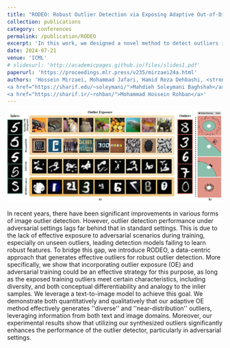 ```yaml
---
title: "RODEO: Robust Outlier Detection via Exposing Adaptive Out-of-Distribution Samples"
collection: publications
category: conferences
permalink: /publication/RODEO
excerpt: 'In this work, we designed a novel method to detect outliers in adversarial settings. We were able to achieve state-of-the-art results on various tasks of outlier detection by generating adaptive outliers and expose them while training the anomaly detector adversarially.'
date: 2024-07-21
venue: 'ICML'
# slidesurl: 'http://academicpages.github.io/files/slides1.pdf'
paperurl: 'https://proceedings.mlr.press/v235/mirzaei24a.html'
authors: 'Hossein Mirzaei, Mohammad Jafari, Hamid Reza Dehbashi, <strong>Ali Ansari</strong>, Sepehr Ghobadi, Masoud Hadi, Arshia Soltani Moakhar, Mohammad Azizmalayeri,
<a href="https://sharif.edu/~soleymani/">Mahdieh Soleymani Baghshah</a>,
<a href="https://sharif.ir/~rohban/">Mohammad Hossein Rohban</a>'
---
```


![Main figure of the paper](../images/rodeo_figure.png)

In recent years, there have been significant improvements in various forms of image outlier detection. However, outlier detection performance under adversarial settings lags far behind that in standard settings. This is due to the lack of effective exposure to adversarial scenarios during training, especially on unseen outliers, leading detection models failing to learn robust features. To bridge this gap, we introduce RODEO, a data-centric approach that generates effective outliers for robust outlier detection. More specifically, we show that incorporating outlier exposure (OE) and adversarial training could be an effective strategy for this purpose, as long as the exposed training outliers meet certain characteristics, including diversity, and both conceptual differentiability and analogy to the inlier samples. We leverage a text-to-image model to achieve this goal. We demonstrate both quantitatively and qualitatively that our adaptive OE method effectively generates ''diverse'' and ''near-distribution'' outliers, leveraging information from both text and image domains. Moreover, our experimental results show that utilizing our synthesized outliers significantly enhances the performance of the outlier detector, particularly in adversarial settings.
